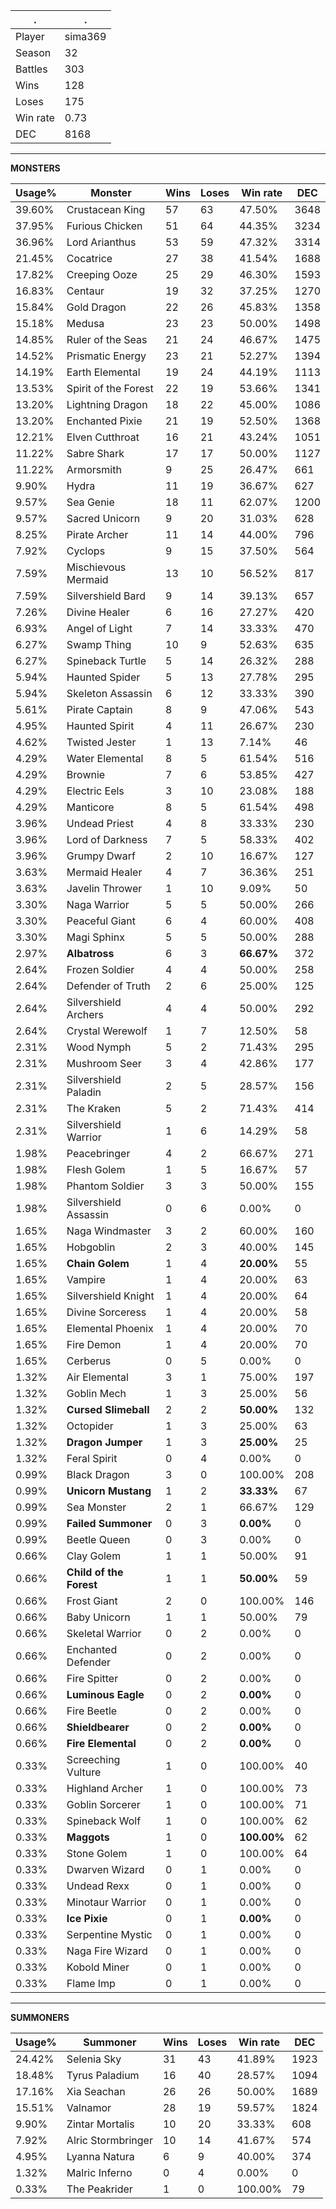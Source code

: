 .|.
|-|-
Player|sima369
Season|32
Battles|303
Wins|128
Loses|175
Win rate|0.73
DEC|8168

---
**MONSTERS**

Usage%|Monster|Wins|Loses|Win rate|DEC|
-|-|-|-|-|-|
39.60%|Crustacean King|57|63|47.50%|3648|
37.95%|Furious Chicken|51|64|44.35%|3234|
36.96%|Lord Arianthus|53|59|47.32%|3314|
21.45%|Cocatrice|27|38|41.54%|1688|
17.82%|Creeping Ooze|25|29|46.30%|1593|
16.83%|Centaur|19|32|37.25%|1270|
15.84%|Gold Dragon|22|26|45.83%|1358|
15.18%|Medusa|23|23|50.00%|1498|
14.85%|Ruler of the Seas|21|24|46.67%|1475|
14.52%|Prismatic Energy|23|21|52.27%|1394|
14.19%|Earth Elemental|19|24|44.19%|1113|
13.53%|Spirit of the Forest|22|19|53.66%|1341|
13.20%|Lightning Dragon|18|22|45.00%|1086|
13.20%|Enchanted Pixie|21|19|52.50%|1368|
12.21%|Elven Cutthroat|16|21|43.24%|1051|
11.22%|Sabre Shark|17|17|50.00%|1127|
11.22%|Armorsmith|9|25|26.47%|661|
9.90%|Hydra|11|19|36.67%|627|
9.57%|Sea Genie|18|11|62.07%|1200|
9.57%|Sacred Unicorn|9|20|31.03%|628|
8.25%|Pirate Archer|11|14|44.00%|796|
7.92%|Cyclops|9|15|37.50%|564|
7.59%|Mischievous Mermaid|13|10|56.52%|817|
7.59%|Silvershield Bard|9|14|39.13%|657|
7.26%|Divine Healer|6|16|27.27%|420|
6.93%|Angel of Light|7|14|33.33%|470|
6.27%|Swamp Thing|10|9|52.63%|635|
6.27%|Spineback Turtle|5|14|26.32%|288|
5.94%|Haunted Spider|5|13|27.78%|295|
5.94%|Skeleton Assassin|6|12|33.33%|390|
5.61%|Pirate Captain|8|9|47.06%|543|
4.95%|Haunted Spirit|4|11|26.67%|230|
4.62%|Twisted Jester|1|13|7.14%|46|
4.29%|Water Elemental|8|5|61.54%|516|
4.29%|Brownie|7|6|53.85%|427|
4.29%|Electric Eels|3|10|23.08%|188|
4.29%|Manticore|8|5|61.54%|498|
3.96%|Undead Priest|4|8|33.33%|230|
3.96%|Lord of Darkness|7|5|58.33%|402|
3.96%|Grumpy Dwarf|2|10|16.67%|127|
3.63%|Mermaid Healer|4|7|36.36%|251|
3.63%|Javelin Thrower|1|10|9.09%|50|
3.30%|Naga Warrior|5|5|50.00%|266|
3.30%|Peaceful Giant|6|4|60.00%|408|
3.30%|Magi Sphinx|5|5|50.00%|288|
2.97%|**Albatross**|6|3|**66.67%**|372|
2.64%|Frozen Soldier|4|4|50.00%|258|
2.64%|Defender of Truth|2|6|25.00%|125|
2.64%|Silvershield Archers|4|4|50.00%|292|
2.64%|Crystal Werewolf|1|7|12.50%|58|
2.31%|Wood Nymph|5|2|71.43%|295|
2.31%|Mushroom Seer|3|4|42.86%|177|
2.31%|Silvershield Paladin|2|5|28.57%|156|
2.31%|The Kraken|5|2|71.43%|414|
2.31%|Silvershield Warrior|1|6|14.29%|58|
1.98%|Peacebringer|4|2|66.67%|271|
1.98%|Flesh Golem|1|5|16.67%|57|
1.98%|Phantom Soldier|3|3|50.00%|155|
1.98%|Silvershield Assassin|0|6|0.00%|0|
1.65%|Naga Windmaster|3|2|60.00%|160|
1.65%|Hobgoblin|2|3|40.00%|145|
1.65%|**Chain Golem**|1|4|**20.00%**|55|
1.65%|Vampire|1|4|20.00%|63|
1.65%|Silvershield Knight|1|4|20.00%|64|
1.65%|Divine Sorceress|1|4|20.00%|58|
1.65%|Elemental Phoenix|1|4|20.00%|70|
1.65%|Fire Demon|1|4|20.00%|70|
1.65%|Cerberus|0|5|0.00%|0|
1.32%|Air Elemental|3|1|75.00%|197|
1.32%|Goblin Mech|1|3|25.00%|56|
1.32%|**Cursed Slimeball**|2|2|**50.00%**|132|
1.32%|Octopider|1|3|25.00%|63|
1.32%|**Dragon Jumper**|1|3|**25.00%**|25|
1.32%|Feral Spirit|0|4|0.00%|0|
0.99%|Black Dragon|3|0|100.00%|208|
0.99%|**Unicorn Mustang**|1|2|**33.33%**|67|
0.99%|Sea Monster|2|1|66.67%|129|
0.99%|**Failed Summoner**|0|3|**0.00%**|0|
0.99%|Beetle Queen|0|3|0.00%|0|
0.66%|Clay Golem|1|1|50.00%|91|
0.66%|**Child of the Forest**|1|1|**50.00%**|59|
0.66%|Frost Giant|2|0|100.00%|146|
0.66%|Baby Unicorn|1|1|50.00%|79|
0.66%|Skeletal Warrior|0|2|0.00%|0|
0.66%|Enchanted Defender|0|2|0.00%|0|
0.66%|Fire Spitter|0|2|0.00%|0|
0.66%|**Luminous Eagle**|0|2|**0.00%**|0|
0.66%|Fire Beetle|0|2|0.00%|0|
0.66%|**Shieldbearer**|0|2|**0.00%**|0|
0.66%|**Fire Elemental**|0|2|**0.00%**|0|
0.33%|Screeching Vulture|1|0|100.00%|40|
0.33%|Highland Archer|1|0|100.00%|73|
0.33%|Goblin Sorcerer|1|0|100.00%|71|
0.33%|Spineback Wolf|1|0|100.00%|62|
0.33%|**Maggots**|1|0|**100.00%**|62|
0.33%|Stone Golem|1|0|100.00%|64|
0.33%|Dwarven Wizard|0|1|0.00%|0|
0.33%|Undead Rexx|0|1|0.00%|0|
0.33%|Minotaur Warrior|0|1|0.00%|0|
0.33%|**Ice Pixie**|0|1|**0.00%**|0|
0.33%|Serpentine Mystic|0|1|0.00%|0|
0.33%|Naga Fire Wizard|0|1|0.00%|0|
0.33%|Kobold Miner|0|1|0.00%|0|
0.33%|Flame Imp|0|1|0.00%|0|

---
**SUMMONERS**

Usage%|Summoner|Wins|Loses|Win rate|DEC|
-|-|-|-|-|-|
24.42%|Selenia Sky|31|43|41.89%|1923|
18.48%|Tyrus Paladium|16|40|28.57%|1094|
17.16%|Xia Seachan|26|26|50.00%|1689|
15.51%|Valnamor|28|19|59.57%|1824|
9.90%|Zintar Mortalis|10|20|33.33%|608|
7.92%|Alric Stormbringer|10|14|41.67%|574|
4.95%|Lyanna Natura|6|9|40.00%|374|
1.32%|Malric Inferno|0|4|0.00%|0|
0.33%|The Peakrider|1|0|100.00%|79|
